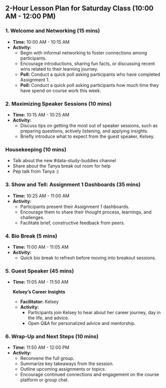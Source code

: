## 2-Hour Lesson Plan for Saturday Class (10:00 AM - 12:00 PM)

### 1. Welcome and Networking (15 mins)
- **Time:** 10:00 AM - 10:15 AM
- **Activity:**
  - Begin with informal networking to foster connections among participants.
  - Encourage introductions, sharing fun facts, or discussing recent wins related to their learning journey.
  - **Poll:** Conduct a quick poll asking participants who have completed Assignment 1.
  - **Poll:** Conduct a quick poll asking participants how much time they have spend on course work this week. 

### 2. Maximizing Speaker Sessions (10 mins)
- **Time:** 10:15 AM - 10:25 AM
- **Activity:**
  - Discuss tips on getting the most out of speaker sessions, such as preparing questions, actively listening, and applying insights.
  - Briefly introduce what to expect from the guest speaker, Kelsey.

### Housekeeping (10 mins)
- Talk about the new #data-study-buddies channel
- Share about the Tanya break out room for help
- Pep talk from Tanya :) 

### 3. Show and Tell: Assignment 1 Dashboards (35 mins)
- **Time:** 10:25 AM - 11:00 AM
- **Activity:**
  - Participants present their Assignment 1 dashboards.
  - Encourage them to share their thought process, learnings, and challenges.
  - Facilitate brief, constructive feedback from peers.

### 4. Bio Break (5 mins)
- **Time:** 11:00 AM - 11:05 AM
- **Activity:**
  - Quick bio break to refresh before moving into breakout sessions.

### 5. Guest Speaker (45 mins)
- **Time:** 11:05 AM - 11:50 AM

  **Kelsey’s Career Insights**
  - **Facilitator:** Kelsey
  - **Activity:**
    - Participants join Kelsey to hear about her career journey, day in the life, and advice.
    - Open Q&A for personalized advice and mentorship.

### 6. Wrap-Up and Next Steps (10 mins)
- **Time:** 11:50 AM - 12:00 PM
- **Activity:**
  - Reconvene the full group.
  - Summarize key takeaways from the session.
  - Outline upcoming assignments or topics.
  - Encourage continued connections and engagement on the course platform or group chat.

